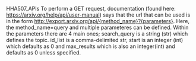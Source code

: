 HHA507_APIs
 To perform a GET request, 
 documentation (found here: https://arxiv.org/help/api/user-manual) says that 
 the url that can be used is in the form 
 http://export.arxiv.org/api/{method_name}?{parameters}. Here, the method_name=query 
 and multiple parameteres can be defined. 
 Within the parameters there are 4 main ones; search_query is a string (str) which defines the topic. id_list is a comma-delimited str, start is an integer (int) which defaults as 0 and max_results which is also an integer(int) and defaults as 0 unless specified.